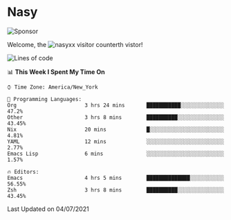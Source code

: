 # Nasy

<!--
<p align="center">
<img height="200" src="https://github-readme-stats.vercel.app/api?username=nasyxx&count_private=true&show_icons=true&theme=dracula&include_all_commits=true"/>
<img height="200" src="https://github-readme-stats.vercel.app/api/top-langs/?username=nasyxx&theme=dracula&hide=html,jupyter+notebook&count_private=true&show_icons=true"/>
</p>

  
----------------
-->

![Sponsor](https://img.shields.io/static/v1.svg?label=Sponsor&message=%E2%9D%A4&logo=GitHub&style=flat&color=pink)
 
Welcome, the ![nasyxx visitor counter](https://count.getloli.com/get/@nasyxx?theme=rule34)th vistor!
 
<!--START_SECTION:waka-->
![Lines of code](https://img.shields.io/badge/From%20Hello%20World%20I%27ve%20Written-5.4%20million%20lines%20of%20code-blue)

📊 **This Week I Spent My Time On** 

```text
⌚︎ Time Zone: America/New_York

💬 Programming Languages: 
Org                      3 hrs 24 mins       ███████████░░░░░░░░░░░░░░   47.2% 
Other                    3 hrs 8 mins        ██████████░░░░░░░░░░░░░░░   43.45% 
Nix                      20 mins             █░░░░░░░░░░░░░░░░░░░░░░░░   4.81% 
YAML                     12 mins             ░░░░░░░░░░░░░░░░░░░░░░░░░   2.77% 
Emacs Lisp               6 mins              ░░░░░░░░░░░░░░░░░░░░░░░░░   1.57%

🔥 Editors: 
Emacs                    4 hrs 5 mins        ██████████████░░░░░░░░░░░   56.55% 
Zsh                      3 hrs 8 mins        ██████████░░░░░░░░░░░░░░░   43.45%

```


 Last Updated on 04/07/2021
<!--END_SECTION:waka-->

<!-- ![visitors](https://visitor-badge.laobi.icu/badge?page_id=nasyxx.nasyxx) -->
